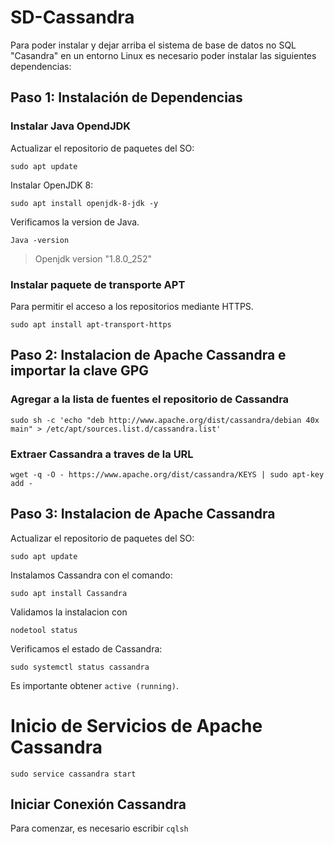# SD-Cassandra
Para poder instalar y dejar arriba el sistema de base de datos no SQL "Casandra" en un entorno Linux es necesario poder instalar las siguientes dependencias:

## Paso 1: Instalación de Dependencias
### Instalar Java OpendJDK
Actualizar el repositorio de paquetes del SO:

```
sudo apt update
```
Instalar OpenJDK 8:

```
sudo apt install openjdk-8-jdk -y
```

Verificamos la version de Java.

```
Java -version
```
>Openjdk version "1.8.0_252"

### Instalar paquete de transporte APT
Para permitir el acceso a los repositorios mediante HTTPS.
```
sudo apt install apt-transport-https
```

## Paso 2: Instalacion de Apache Cassandra e importar la clave GPG

### Agregar a la lista de fuentes el repositorio de Cassandra
```
sudo sh -c 'echo "deb http://www.apache.org/dist/cassandra/debian 40x main" > /etc/apt/sources.list.d/cassandra.list'
```

### Extraer Cassandra a traves de la URL
```
wget -q -O - https://www.apache.org/dist/cassandra/KEYS | sudo apt-key add -
```


## Paso 3: Instalacion de Apache Cassandra

Actualizar el repositorio de paquetes del SO:
```
sudo apt update
```

Instalamos Cassandra con el comando: 

```
sudo apt install Cassandra
```

Validamos la instalacion con 

```
nodetool status
```

Verificamos el estado de Cassandra:

```
sudo systemctl status cassandra
```
Es importante obtener `active (running)`.


# Inicio de Servicios de Apache Cassandra 
```
sudo service cassandra start
```
## Iniciar Conexión Cassandra  

Para comenzar, es necesario escribir `cqlsh`
























